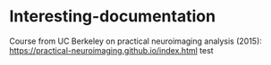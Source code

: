 # Interesting-documentation

Course from UC Berkeley on practical neuroimaging analysis (2015): https://practical-neuroimaging.github.io/index.html
test
